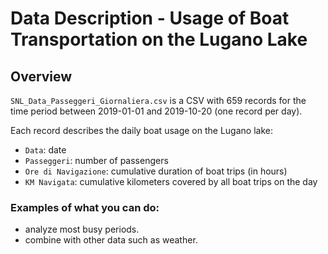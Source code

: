 # Data Description - Usage of Boat Transportation on the Lugano Lake

## Overview

`SNL_Data_Passeggeri_Giornaliera.csv` is a CSV with 659 records for the time period between 2019-01-01 and 2019-10-20 (one record per day).

Each record describes the daily boat usage on the Lugano lake:

- `Data`: date
- `Passeggeri`: number of passengers
- `Ore di Navigazione`: cumulative duration of boat trips (in hours)
- `KM Navigata`: cumulative kilometers covered by all boat trips on the day

### Examples of what you can do: 
- analyze most busy periods.
- combine with other data such as weather.
